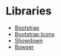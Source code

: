 # Libraries

- [Bootstrap](https://getbootstrap.com/)
- [Bootstrap Icons](https://icons.getbootstrap.com/)
- [Showdown](https://showdownjs.com/)
- [Bowser](https://github.com/lancedikson/bowser)
